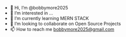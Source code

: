 - 👋 Hi, I’m @bobbymore2025
- 👀 I’m interested in ...
- 🌱 I’m currently learning  MERN STACK
- 💞️ I’m looking to collaborate on Open Source Projects
- 📫 How to reach me bobbymore2025@gmail.com

<!---
bobbymore2025/README is a ✨ special ✨ repository because its `README.md` (this file) appears on your GitHub profile.
You can click the Preview link to take a look at your changes.
--->
